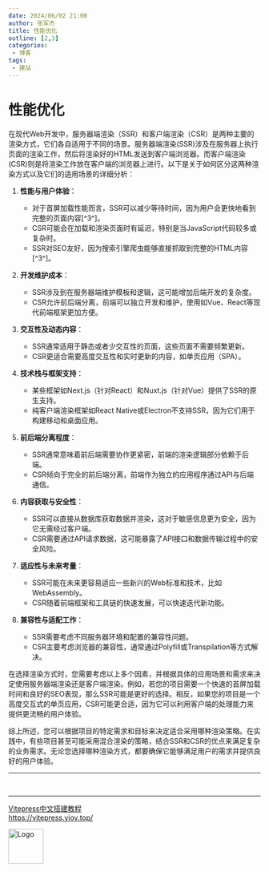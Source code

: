 ```yaml
---
date: 2024/06/02 21:00
author: 张军杰
title: 性能优化
outline: [2,3]
categories:
 - 博客
tags:
 - 建站
---
```


# 性能优化

在现代Web开发中，服务器端渲染（SSR）和客户端渲染（CSR）是两种主要的渲染方式，它们各自适用于不同的场景。服务器端渲染(SSR)涉及在服务器上执行页面的渲染工作，然后将渲染好的HTML发送到客户端浏览器。而客户端渲染(CSR)则是将渲染工作放在客户端的浏览器上进行。以下是关于如何区分这两种渲染方式以及它们的适用场景的详细分析：

1. **性能与用户体验**：
   - 对于首屏加载性能而言，SSR可以减少等待时间，因为用户会更快地看到完整的页面内容[^3^]。
   - CSR可能会在加载和渲染页面时有延迟，特别是当JavaScript代码较多或复杂时。
   - SSR对SEO友好，因为搜索引擎爬虫能够直接抓取到完整的HTML内容[^3^]。

2. **开发维护成本**：
   - SSR涉及到在服务器端维护模板和逻辑，这可能增加后端开发的复杂度。
   - CSR允许前后端分离，前端可以独立开发和维护，使用如Vue、React等现代前端框架更加方便。

3. **交互性及动态内容**：
   - SSR通常适用于静态或者少交互性的页面，这些页面不需要频繁更新。
   - CSR更适合需要高度交互性和实时更新的内容，如单页应用（SPA）。

4. **技术栈与框架支持**：
   - 某些框架如Next.js（针对React）和Nuxt.js（针对Vue）提供了SSR的原生支持。
   - 纯客户端渲染框架如React Native或Electron不支持SSR，因为它们用于构建移动和桌面应用。

5. **前后端分离程度**：
   - SSR通常意味着前后端需要协作更紧密，前端的渲染逻辑部分依赖于后端。
   - CSR倾向于完全的前后端分离，前端作为独立的应用程序通过API与后端通信。

6. **内容获取与安全性**：
   - SSR可以直接从数据库获取数据并渲染，这对于敏感信息更为安全，因为它无需经过客户端。
   - CSR需要通过API请求数据，这可能暴露了API接口和数据传输过程中的安全风险。

7. **适应性与未来考量**：
   - SSR可能在未来更容易适应一些新兴的Web标准和技术，比如WebAssembly。
   - CSR随着前端框架和工具链的快速发展，可以快速迭代新功能。

8. **兼容性与适配工作**：
   - SSR需要考虑不同服务器环境和配置的兼容性问题。
   - CSR主要考虑浏览器的兼容性，通常通过Polyfill或Transpilation等方式解决。

在选择渲染方式时，您需要考虑以上多个因素，并根据具体的应用场景和需求来决定使用服务器端渲染还是客户端渲染。例如，若您的项目需要一个快速的首屏加载时间和良好的SEO表现，那么SSR可能是更好的选择。相反，如果您的项目是一个高度交互式的单页应用，CSR可能更合适，因为它可以利用客户端的处理能力来提供更流畅的用户体验。

综上所述，您可以根据项目的特定需求和目标来决定适合采用哪种渲染策略。在实践中，有些项目甚至可能采用混合渲染的策略，结合SSR和CSR的优点来满足复杂的业务需求。无论您选择哪种渲染方式，都要确保它能够满足用户的需求并提供良好的用户体验。


--- 
<br/>
<Test/>

- - -

<div class="linkcard" style="clear:both">
  <a href="https://vitepress.yiov.top/" target="_blank">
    <p class="description">Vitepress中文搭建教程<br><span>https://vitepress.yiov.top/</span></p>
    <div class="logo">
        <img alt="Logo" width="70px" height="70px" src="https://gitee.com/zhangjunjiee/article-images/raw/master/images/202405051433983.jpg" />
    </div>
  </a>
</div>


